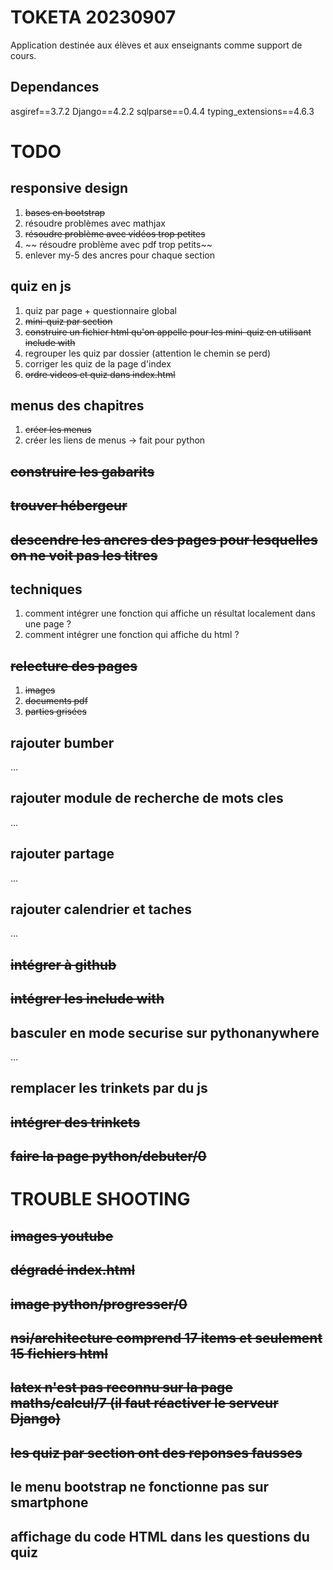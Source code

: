 # TOKETA 20230907

Application destinée aux élèves et aux enseignants comme support de cours.

## Dependances 
asgiref==3.7.2
Django==4.2.2
sqlparse==0.4.4
typing_extensions==4.6.3

# TODO

## responsive design
1. ~~bases en bootstrap~~ 
2. résoudre problèmes avec mathjax
3. ~~résoudre problème avec vidéos trop petites~~
4. ~~ résoudre problème avec pdf trop petits~~
5. enlever my-5 des ancres pour chaque section

## quiz en js
1. quiz par page + questionnaire global
2. ~~mini-quiz par section~~
3. ~~construire un fichier html qu'on appelle pour les mini-quiz en utilisant include with~~
3. regrouper les quiz par dossier (attention le chemin se perd)
4. corriger les quiz de la page d'index
5. ~~ordre videos et quiz dans index.html~~

## menus des chapitres
1. ~~créer les menus~~
2. créer les liens de menus -> fait pour python

## ~~construire les gabarits~~
## ~~trouver hébergeur~~
## ~~descendre les ancres des pages pour lesquelles on ne voit pas les titres~~

## techniques
1. comment intégrer une fonction qui affiche un résultat localement dans une page ?
2. comment intégrer une fonction qui affiche du html ?

## ~~relecture des pages~~
1. ~~images~~
2. ~~documents pdf~~
3. ~~parties grisées~~

## rajouter bumber
...

## rajouter module de recherche de mots cles
...

## rajouter partage
...

## rajouter calendrier et taches
...

## ~~intégrer à github~~
## ~~intégrer les include with~~

## basculer en mode securise sur pythonanywhere
...

## remplacer les trinkets par du js

## ~~intégrer des trinkets~~
## ~~faire la page python/debuter/0~~

# TROUBLE SHOOTING

## ~~images youtube~~
## ~~dégradé index.html~~
## ~~image python/progresser/0~~
## ~~nsi/architecture comprend 17 items et seulement 15 fichiers html~~
## ~~latex n'est pas reconnu sur la page maths/calcul/7 (il faut réactiver le serveur Django)~~
## ~~les quiz par section ont des reponses fausses~~
## le menu bootstrap ne fonctionne pas sur smartphone
## affichage du code HTML dans les questions du quiz

